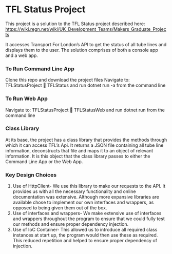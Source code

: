 # TFL Status Project

This project is a solution to the TFL Status project described here: https://wiki.regn.net/wiki/UK_Development_Teams/Makers_Graduate_Projects

It accesses Transport For London’s API to get the status of all tube lines and displays them to the user. The solution comprises of both a console app and a web app.

### To Run Command Line App

 Clone this repo and download the project files
 Navigate to: TFLStatusProject  TFLStatus and run dotnet run -a from the command line

### To Run Web App

 Navigate to: TFLStatusProject  TFLStatusWeb and run dotnet run from the command line
 
### Class Library
 
At its base, the project has a class library that provides the methods through which it can access TFL’s Api. It returns a JSON file containing all tube line information, deconstructs that file and maps it to an object of relevant information. It is this object that the class library passes to either the Command Line App or the Web App.

### Key Design Choices
1.	Use of HttpClient- We use this library to make our requests to the API. It provides us with all the necessary functionality and online documentation was extensive. Although more expansive libraries are available chose to implement our own interfaces and wrappers, as opposed to being given them out of the box.
2.	Use of interfaces and wrappers- We make extensive use of interfaces and wrappers throughout the program to ensure that we could fully test our methods and ensure proper dependency injection.
3.	Use of IoC Container- This allowed us to introduce all required class instances at start up, the program would then use these as required. This reduced repetition and helped to ensure proper dependency of injection.

